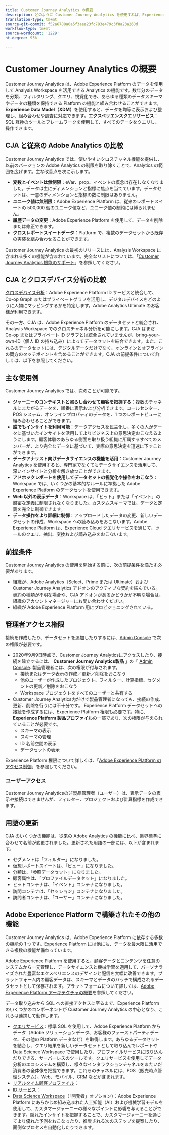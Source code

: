 ```yaml
---
title: Customer Journey Analytics の概要
description: どのように Customer Journey Analytics を使用すれば、Experience Platform からのデータと共に Analysis Workspace を使用できるかを説明します。
translation-type: tm+mt
source-git-commit: f52a6788a0a5f3aea23fc783e479c3f8a23a260d
workflow-type: tm+mt
source-wordcount: '1229'
ht-degree: 93%

---
```



# Customer Journey Analytics の概要

Customer Journey Analytics は、Adobe Experience Platform のデータを使用して Analysis Workspace を活用できる Analytics の機能です。数年分のデータを分類、フィルタリング、クエリ、視覚化でき、あらゆる種類のデータスキーマやデータの種類を保持できる Platform の機能と組み合わせることができます。**Experience Data Model（XDM）**&#x200B;を使用すると、データを均等に表示および整理し、組み合わせや調査に対応できます。**エクスペリエンスクエリサービス**：SQL 互換のツールとフレームワークを使用して、すべてのデータをクエリし、操作できます。

## CJA と従来の Adobe Analytics の比較

Customer Journey Analytics では、使いやすいクロスチャネル機能を提供し、以前のバージョンの Adobe Analytics の制限を取り除くことで、Analytics の範囲を広げます。主な改善点を次に示します。

* **変数とイベントは無制限**：eVar、prop、イベントの概念は存在しなくなりました。データは主にディメンションと指標に焦点を当てています。データセットは、一意のディメンションと指標の数に制限はありません。
* **ユニーク値は無制限**：Adobe Experience Platform は、従来のレポートスイートの 500,000 個のユニーク値など、ユニーク値の制約には縛られません。
* **履歴データの変更**：Adobe Experience Platform を使用して、データを削除または修正できます。
* **クロスレポートスイートデータ**：Platform で、複数のデータセットから既存の実装を組み合わせることができます。

Customer Journey Analytics の最初のリリースには、Analysis Workspace に含まれる多くの機能が含まれています。完全なリストについては、「[Customer Journey Analytics 機能のサポート](cja-aa.md)」を参照してください。

## CJA とクロスデバイス分析の比較

[クロスデバイス分析](https://docs.adobe.com/content/help/ja-JP/analytics/components/cda/cda-home.html)：Adobe Experience Platform ID サービスと統合して、Co-op Graph またはプライベートグラフを活用し、デジタルデバイスをどのように人物にマッピングするかを特定します。Adobe Analytics Ultimate のお客様が利用できます。

その一方、CJA は、Adobe Experience Platform のデータセットと統合され、Analysis Workspace でのクロスチャネル分析を可能にします。CJA はまだ Co-op またはプライベート ID グラフとは統合されていませんが、bring-your-own-ID（個人 ID の持ち込み）によってデータセットを結合できます。また、これらのデータセットには、デジタルデータだけでなく、オンラインとオフラインの両方のタッチポイントを含めることができます。CJA の前提条件について詳しくは、以下を参照してください。

## 主な使用例

Customer Journey Analytics では、次のことが可能です。

* **ジャーニーのコンテキストと照らし合わせて顧客を把握する**：複数のチャネルにまたがるデータを、順番に表示および分析できます。コールセンター、POS システム、オンラインプロパティのデータを、1 つのレポートビューに組み合わせることができます。
* **誰でもインサイトを利用可能**：データアクセスを民主化し、多くの人がデータに基づいたインサイトを活用してよりビジネス上の意思決定おこなえるようにします。顧客体験のあらゆる側面を取り扱う組織に所属するすべてのメンバーが、より完全なデータに基づいて、実際の意思決定を迅速に下すことができます。
* **データアナリスト向けデータサイエンスの機能を活用**：Customer Journey Analytics を使用すると、専門家でなくてもデータサイエンスを活用して、深いインサイトと分析を解き放つことができます。
* **アドホックレポートを使用してデータセットの視覚化や操作をおこなう**：Workspace では、いくつかの基本的なルールに準拠した Adobe Experience Platform のデータセットを使用できます。
* **Web 以外の表示データ**：Workspace は、「ヒット」または「イベント」の厳密な定義に制限されなくなりました。カスタムスキーマでは、データと定義を完全に制御できます。
* **データ操作をより詳細に制御**：アップロードしたデータの変更、新しいデータセットの作成、Workspace への読み込みをおこないます。Adobe Experience Platform は、Experience Cloud クエリサービスを通じて、ツールのクエリ、抽出、変換および読み込みをおこないます。

## 前提条件

Customer Journey Analytics の使用を開始する前に、次の前提条件を満たす必要があります。

* 組織が、Adobe Analytics（Select、Prime または Ultimate）および Customer Journey Analytics アドオンのアクティブな契約を結んでいる。契約の種類が不明な場合や、CJA アドオンがあるかどうかが不明な場合は、組織のアカウントマネージャーにお問い合わせください。
* 組織が Adobe Experience Platform 用にプロビジョニングされている。

## 管理者アクセス権限

接続を作成したり、データセットを追加したりするには、[Admin Console](https://adminconsole.adobe.com/enterprise/) で次の権限が必要です。

* 2020年9月9日時点で、Customer Journey Analyticsにアクセスしたり、接続を確立するには、 **Customer Journey Analytics製品** 」の「 [Admin Console](https://adminconsole.adobe.com/enterprise/). 製品管理者には、次の権限が付与されます。
   * 接続またはデータ表示の作成／更新／削除をおこなう
   * 他のユーザーが作成したプロジェクト、フィルター、計算指標、セグメントの更新／削除をおこなう
   * Workspace プロジェクトをすべてのユーザーと共有する
* Customer Journey Analytics内だけで製品管理者になっても、接続の作成、更新、削除を行うには不十分です。 Experience Platform データセットへの接続を作成するには、Experience Platform 権限も必要です。特に、**Experience Platform 製品プロファイル**&#x200B;の一部であり、次の権限が与えられていることが必要です。
   * スキーマの表示
   * スキーマの管理
   * ID 名前空間の表示
   * データセットの表示

Experience Platform 権限について詳しくは、「[Adobe Experience Platform のアクセス制御](https://docs.adobe.com/content/help/ja-JP/experience-platform/landing/home.translate.html#!api-specification/markdown/narrative/technical_overview/access-control/access-control-overview.md)」を参照してください。

### ユーザーアクセス

Customer Journey Analyticsの非製品管理者（ユーザー）は、表示データの表示や接続はできませんが、フィルター、プロジェクトおよび計算指標を作成できます。

## 用語の更新

CJA のいくつかの機能は、従来の Adobe Analytics の機能に比べ、業界標準に合わせて名前が変更されました。更新された用語の一部には、以下が含まれます。

* セグメントは「フィルター」になりました。
* 仮想レポートスイートは、「ビュー」になりました。
* 分類は、「参照データセット」になりました。
* 顧客属性は、「プロファイルデータセット」になりました。
* ヒットコンテナは、「イベント」コンテナになりました。
* 訪問コンテナは、「セッション」コンテナになりました。
* 訪問者コンテナは、「ユーザー」コンテナになりました。

## Adobe Experience Platform で構築されたその他の機能

Customer Journey Analytics は、Adobe Experience Platform に依存する多数の機能の 1 つです。Experience Platform には他にも、データを最大限に活用できる複数の機能が備わっています。

Adobe Experience Platform を使用すると、顧客データとコンテンツを任意のシステムから一元管理し、データサイエンスと機械学習を適用して、パーソナライズされた豊富なエクスペリエンスのデザインと配信を大幅に改善できます。プラットフォーム内の顧客データは、スキーマとデータのバッチで構成されるデータセットとして保存されます。プラットフォームについて詳しくは、[Adobe Experience Platform アーキテクチャの概要](https://docs.adobe.com/content/help/ja-JP/experience-platform/landing/home.translate.html)を参照してください。

データ取り込みから SQL への直接アクセスに至るまで、Experience Platform のいくつかのコンポーネントが Customer Journey Analytics の中心となり、これらは連携して動作します。

* [クエリサービス](https://docs.adobe.com/content/help/ja-JP/experience-platform/query/home.translate.html)：標準 SQL を使用して、Adobe Experience Platform からデータ（Adobe ソリューションデータ、お客様のファーストパーティデータ、その他の Platform データなど）を取得します。あらゆるデータセットを結合し、クエリ結果を新しいデータセットとして取り込んでレポートや Data Science Workspace で使用したり、プロファイルサービスに取り込んだりできる、サーバーレスのツールです。クエリサービスを使用してデータ分析のエコシステムを構築し、様々なインタラクションチャネルをまたいだ消費者の全体像を把握できます。これらのチャネルには、POS（販売時点管理システム）、Web、モバイル、CRM などが含まれます。
* [リアルタイム顧客プロファイル](https://docs.adobe.com/content/help/ja-JP/experience-platform/landing/home.translate.html#!api-specification/markdown/narrative/technical_overview/unified_profile_architectural_overview/unified_profile_architectural_overview.md)：
* [ID サービス](https://docs.adobe.com/content/help/ja-JP/experience-platform/landing/home.translate.html#!api-specification/markdown/narrative/technical_overview/identity_services_architectural_overview/identity_services_architectural_overview.md)：
* [Data Science Workspace](https://docs.adobe.com/content/help/ja-JP/experience-platform/data-science-workspace/home.translate.html)（「開発者」オプション）：Adobe Experience Platform にあらかじめ組み込まれた人工知能（AI）および機械学習モデルを使用して、カスタマージャーニーの様々なポイントに影響を与えることができます。隠れたインサイトを把握することで、カスタマージャーニーを通じてより優れた予測をおこなったり、推奨される次のステップを提案したり、面倒なプロセスを自動化したりできます。
